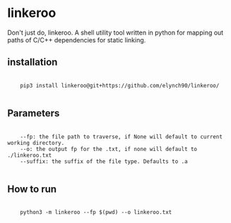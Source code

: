 # linkeroo
Don't just do, linkeroo. A shell utility tool written in python for mapping out paths of C/C++ dependencies for static linking.

## installation
<pre>
  <code>
    pip3 install linkeroo@git+https://github.com/elynch90/linkeroo/
  </code>
</pre>

## Parameters
<pre>
  <code>
    --fp: the file path to traverse, if None will default to current working directory.
    --o: the output fp for the .txt, if none will default to ./linkeroo.txt
    --suffix: the suffix of the file type. Defaults to .a
  </code>
</pre>


## How to run
<pre>
  <code>
    python3 -m linkeroo --fp $(pwd) --o linkeroo.txt
  </code>
</pre>
